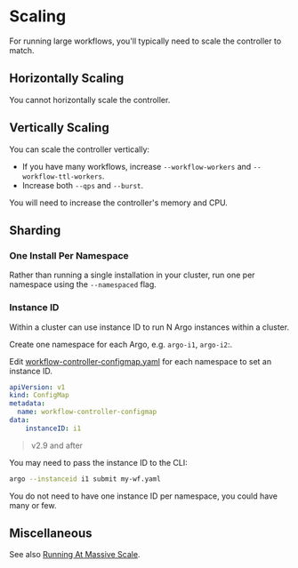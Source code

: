 # Scaling

For running large workflows, you'll typically need to scale the controller to match.

## Horizontally Scaling

You cannot horizontally scale the controller.

## Vertically Scaling

You can scale the controller vertically:

- If you have many workflows, increase `--workflow-workers` and `--workflow-ttl-workers`.
- Increase both `--qps` and `--burst`.

You will need to increase the controller's memory and CPU.

## Sharding

### One Install Per Namespace

Rather than running a single installation in your cluster, run one per namespace using the `--namespaced` flag.

### Instance ID

Within a cluster can use instance ID to run N Argo instances within a cluster.

Create one namespace for each Argo, e.g. `argo-i1`, `argo-i2`:.

Edit [workflow-controller-configmap.yaml](workflow-controller-configmap.yaml) for each namespace to set an instance ID.

```yaml
apiVersion: v1
kind: ConfigMap
metadata:
  name: workflow-controller-configmap
data:
    instanceID: i1
```

> v2.9 and after

You may need to pass the instance ID to the CLI:

```bash
argo --instanceid i1 submit my-wf.yaml
```

You do not need to have one instance ID per namespace, you could have many or few.

## Miscellaneous

See also [Running At Massive Scale](running-at-massive-scale.md).
